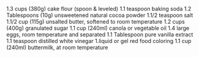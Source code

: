 1.3 cups (380g) cake flour (spoon & leveled)
1.1 teaspoon baking soda
1.2 Tablespoons (10g) unsweetened natural cocoa powder
1.1/2 teaspoon salt
1.1/2 cup (115g) unsalted butter, softened to room temperature
1.2 cups (400g) granulated sugar
1.1 cup (240ml) canola or vegetable oil
1.4 large eggs, room temperature and separated
1.1 Tablespoon pure vanilla extract
1.1 teaspoon distilled white vinegar
1.liquid or gel red food coloring
1.1 cup (240ml) buttermilk, at room temperature